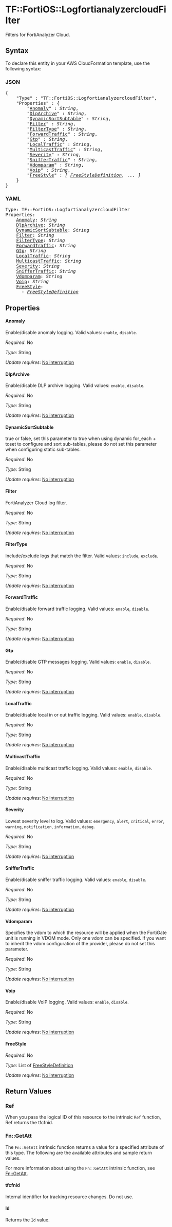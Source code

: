 # TF::FortiOS::LogfortianalyzercloudFilter

Filters for FortiAnalyzer Cloud.

## Syntax

To declare this entity in your AWS CloudFormation template, use the following syntax:

### JSON

<pre>
{
    "Type" : "TF::FortiOS::LogfortianalyzercloudFilter",
    "Properties" : {
        "<a href="#anomaly" title="Anomaly">Anomaly</a>" : <i>String</i>,
        "<a href="#dlparchive" title="DlpArchive">DlpArchive</a>" : <i>String</i>,
        "<a href="#dynamicsortsubtable" title="DynamicSortSubtable">DynamicSortSubtable</a>" : <i>String</i>,
        "<a href="#filter" title="Filter">Filter</a>" : <i>String</i>,
        "<a href="#filtertype" title="FilterType">FilterType</a>" : <i>String</i>,
        "<a href="#forwardtraffic" title="ForwardTraffic">ForwardTraffic</a>" : <i>String</i>,
        "<a href="#gtp" title="Gtp">Gtp</a>" : <i>String</i>,
        "<a href="#localtraffic" title="LocalTraffic">LocalTraffic</a>" : <i>String</i>,
        "<a href="#multicasttraffic" title="MulticastTraffic">MulticastTraffic</a>" : <i>String</i>,
        "<a href="#severity" title="Severity">Severity</a>" : <i>String</i>,
        "<a href="#sniffertraffic" title="SnifferTraffic">SnifferTraffic</a>" : <i>String</i>,
        "<a href="#vdomparam" title="Vdomparam">Vdomparam</a>" : <i>String</i>,
        "<a href="#voip" title="Voip">Voip</a>" : <i>String</i>,
        "<a href="#freestyle" title="FreeStyle">FreeStyle</a>" : <i>[ <a href="freestyledefinition.md">FreeStyleDefinition</a>, ... ]</i>
    }
}
</pre>

### YAML

<pre>
Type: TF::FortiOS::LogfortianalyzercloudFilter
Properties:
    <a href="#anomaly" title="Anomaly">Anomaly</a>: <i>String</i>
    <a href="#dlparchive" title="DlpArchive">DlpArchive</a>: <i>String</i>
    <a href="#dynamicsortsubtable" title="DynamicSortSubtable">DynamicSortSubtable</a>: <i>String</i>
    <a href="#filter" title="Filter">Filter</a>: <i>String</i>
    <a href="#filtertype" title="FilterType">FilterType</a>: <i>String</i>
    <a href="#forwardtraffic" title="ForwardTraffic">ForwardTraffic</a>: <i>String</i>
    <a href="#gtp" title="Gtp">Gtp</a>: <i>String</i>
    <a href="#localtraffic" title="LocalTraffic">LocalTraffic</a>: <i>String</i>
    <a href="#multicasttraffic" title="MulticastTraffic">MulticastTraffic</a>: <i>String</i>
    <a href="#severity" title="Severity">Severity</a>: <i>String</i>
    <a href="#sniffertraffic" title="SnifferTraffic">SnifferTraffic</a>: <i>String</i>
    <a href="#vdomparam" title="Vdomparam">Vdomparam</a>: <i>String</i>
    <a href="#voip" title="Voip">Voip</a>: <i>String</i>
    <a href="#freestyle" title="FreeStyle">FreeStyle</a>: <i>
      - <a href="freestyledefinition.md">FreeStyleDefinition</a></i>
</pre>

## Properties

#### Anomaly

Enable/disable anomaly logging. Valid values: `enable`, `disable`.

_Required_: No

_Type_: String

_Update requires_: [No interruption](https://docs.aws.amazon.com/AWSCloudFormation/latest/UserGuide/using-cfn-updating-stacks-update-behaviors.html#update-no-interrupt)

#### DlpArchive

Enable/disable DLP archive logging. Valid values: `enable`, `disable`.

_Required_: No

_Type_: String

_Update requires_: [No interruption](https://docs.aws.amazon.com/AWSCloudFormation/latest/UserGuide/using-cfn-updating-stacks-update-behaviors.html#update-no-interrupt)

#### DynamicSortSubtable

true or false, set this parameter to true when using dynamic for_each + toset to configure and sort sub-tables, please do not set this parameter when configuring static sub-tables.

_Required_: No

_Type_: String

_Update requires_: [No interruption](https://docs.aws.amazon.com/AWSCloudFormation/latest/UserGuide/using-cfn-updating-stacks-update-behaviors.html#update-no-interrupt)

#### Filter

FortiAnalyzer Cloud log filter.

_Required_: No

_Type_: String

_Update requires_: [No interruption](https://docs.aws.amazon.com/AWSCloudFormation/latest/UserGuide/using-cfn-updating-stacks-update-behaviors.html#update-no-interrupt)

#### FilterType

Include/exclude logs that match the filter. Valid values: `include`, `exclude`.

_Required_: No

_Type_: String

_Update requires_: [No interruption](https://docs.aws.amazon.com/AWSCloudFormation/latest/UserGuide/using-cfn-updating-stacks-update-behaviors.html#update-no-interrupt)

#### ForwardTraffic

Enable/disable forward traffic logging. Valid values: `enable`, `disable`.

_Required_: No

_Type_: String

_Update requires_: [No interruption](https://docs.aws.amazon.com/AWSCloudFormation/latest/UserGuide/using-cfn-updating-stacks-update-behaviors.html#update-no-interrupt)

#### Gtp

Enable/disable GTP messages logging. Valid values: `enable`, `disable`.

_Required_: No

_Type_: String

_Update requires_: [No interruption](https://docs.aws.amazon.com/AWSCloudFormation/latest/UserGuide/using-cfn-updating-stacks-update-behaviors.html#update-no-interrupt)

#### LocalTraffic

Enable/disable local in or out traffic logging. Valid values: `enable`, `disable`.

_Required_: No

_Type_: String

_Update requires_: [No interruption](https://docs.aws.amazon.com/AWSCloudFormation/latest/UserGuide/using-cfn-updating-stacks-update-behaviors.html#update-no-interrupt)

#### MulticastTraffic

Enable/disable multicast traffic logging. Valid values: `enable`, `disable`.

_Required_: No

_Type_: String

_Update requires_: [No interruption](https://docs.aws.amazon.com/AWSCloudFormation/latest/UserGuide/using-cfn-updating-stacks-update-behaviors.html#update-no-interrupt)

#### Severity

Lowest severity level to log. Valid values: `emergency`, `alert`, `critical`, `error`, `warning`, `notification`, `information`, `debug`.

_Required_: No

_Type_: String

_Update requires_: [No interruption](https://docs.aws.amazon.com/AWSCloudFormation/latest/UserGuide/using-cfn-updating-stacks-update-behaviors.html#update-no-interrupt)

#### SnifferTraffic

Enable/disable sniffer traffic logging. Valid values: `enable`, `disable`.

_Required_: No

_Type_: String

_Update requires_: [No interruption](https://docs.aws.amazon.com/AWSCloudFormation/latest/UserGuide/using-cfn-updating-stacks-update-behaviors.html#update-no-interrupt)

#### Vdomparam

Specifies the vdom to which the resource will be applied when the FortiGate unit is running in VDOM mode. Only one vdom can be specified. If you want to inherit the vdom configuration of the provider, please do not set this parameter.

_Required_: No

_Type_: String

_Update requires_: [No interruption](https://docs.aws.amazon.com/AWSCloudFormation/latest/UserGuide/using-cfn-updating-stacks-update-behaviors.html#update-no-interrupt)

#### Voip

Enable/disable VoIP logging. Valid values: `enable`, `disable`.

_Required_: No

_Type_: String

_Update requires_: [No interruption](https://docs.aws.amazon.com/AWSCloudFormation/latest/UserGuide/using-cfn-updating-stacks-update-behaviors.html#update-no-interrupt)

#### FreeStyle

_Required_: No

_Type_: List of <a href="freestyledefinition.md">FreeStyleDefinition</a>

_Update requires_: [No interruption](https://docs.aws.amazon.com/AWSCloudFormation/latest/UserGuide/using-cfn-updating-stacks-update-behaviors.html#update-no-interrupt)

## Return Values

### Ref

When you pass the logical ID of this resource to the intrinsic `Ref` function, Ref returns the tfcfnid.

### Fn::GetAtt

The `Fn::GetAtt` intrinsic function returns a value for a specified attribute of this type. The following are the available attributes and sample return values.

For more information about using the `Fn::GetAtt` intrinsic function, see [Fn::GetAtt](https://docs.aws.amazon.com/AWSCloudFormation/latest/UserGuide/intrinsic-function-reference-getatt.html).

#### tfcfnid

Internal identifier for tracking resource changes. Do not use.

#### Id

Returns the <code>Id</code> value.

